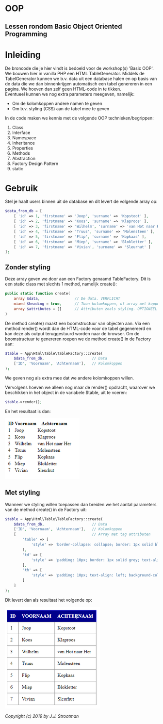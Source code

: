 # OOP
## Lessen rondom Basic Object Oriented Programming
  

# Inleiding
De broncode die je hier vindt is bedoeld voor de workshop(s) 'Basic OOP'.  
We bouwen hier in vanilla PHP een HTML TableGenerator. Middels de TabelGenerator kunnen we b.v. data uit een database halen en op basis van de data die we dan binnenkrijgen automatisch een tabel genereren in een pagina. We hoeven dan zelf geen HTML-code in te tikken.  
Eventueel kunnen we nog extra parameters meegeven, namelijk:
  
* Om de kolomkoppen andere namen te geven
* Om b.v. styling (CSS) aan de tabel mee te geven
  
In de code maken we kennis met de volgende OOP technieken/begrippen:  
  
1. Class
2. Interface
3. Namespace
4. Inheritance
5. Properties
6. Methods
7. Abstraction
8. Factory Design Pattern
9. static
  
# Gebruik
Stel je haalt users binnen uit de database en dit levert de volgende array op:  
  
```php
$data_from_db = [
	[ 'id' => 1, 'firstname' => 'Joop', 'surname' => 'Kopstoot' ],
	[ 'id' => 2, 'firstname' => 'Koos', 'surname' => 'Klaproos' ],
	[ 'id' => 3, 'firstname' => 'Wilhelm', 'surname' => 'van Hot naar Her' ],
	[ 'id' => 4, 'firstname' => 'Truus', 'surname' => 'Molensteen' ],
	[ 'id' => 5, 'firstname' => 'Flip', 'surname' => 'Kopkaas' ],
	[ 'id' => 6, 'firstname' => 'Miep', 'surname' => 'Blokletter' ],
	[ 'id' => 7, 'firstname' => 'Vivian', 'surname' => 'Sleurhut' ]
];
```  
  
## Zonder styling
Deze array geven we door aan een Factory genaamd TableFactory. Dit is een static class met slechts 1 method, namelijk create():
  
```php
public static function create(
    array $data,                // De data. VERPLICHT
    mixed $heading = true,      // Toon kolomkoppen, of array met koppen? OPTIONEEL
    array $attributes = []      // Attributen zoals styling. OPTIONEEL
)
```  
  
De method create() maakt een boomstructuur van objecten aan. Via een method render() wordt dan de HTML-code voor de tabel gegenereerd en kan deze als output teruggestuurd worden naar de browser.
Om de boomstructuur te genereren roepen we de method create() in de Factory aan:  
```php
$table = App\Html\Table\TableFactory::create(
	$data_from_db, 						// Data
	['ID', 'Voornaam', 'Achternaam'],	// Kolomkoppen
);
```  
  
We geven nog als extra mee dat we andere kolomkoppen willen.  
  
Vervolgens hoeven we alleen nog maar de render() opdracht, waarover we beschikken in het object in de variabele $table, uit te voeren:  
```php
$table->render();
```  
En het resultaat is dan:  
  
![Zonder styling](table_without_styling.png)
  
## Met styling
Wanneer we styling willen toepassen dan breiden we het aantal parameters van de method create() in de Factory uit:  
  
```php
$table = App\Html\Table\TableFactory::create(
	$data_from_db, 						// Data
	['ID', 'Voornaam', 'Achternaam'],	// Kolomkoppen
	[									// Array met tag attributen
		'table' => [
			'style' => 'border-collapse: collapse; border: 1px solid blue;'
		],
		'td' => [
			'style' => 'padding: 10px; border: 1px solid grey; text-align: left;'
		],
		'th' => [
			'style' => 'padding: 10px; text-align: left; background-color: darkblue; color: white; text-transform: uppercase;'
		]
	]
);
```
  
Dit levert dan als resultaat het volgende op:
  
![Met styling](table_with_styling.png)

*Copyright (c) 2019 by J.J. Strootman*